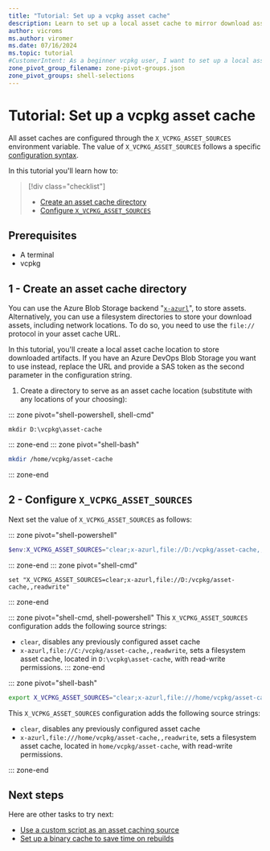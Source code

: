 ```yaml
---
title: "Tutorial: Set up a vcpkg asset cache"
description: Learn to set up a local asset cache to mirror download assets.
author: vicroms
ms.author: viromer
ms.date: 07/16/2024
ms.topic: tutorial
#CustomerIntent: As a beginner vcpkg user, I want to set up a local asset cache to mirror downloaded artifacts
zone_pivot_group_filename: zone-pivot-groups.json
zone_pivot_groups: shell-selections
---
```

# Tutorial: Set up a vcpkg asset cache

All asset caches are configured through the `X_VCPKG_ASSET_SOURCES` environment variable. The value
of `X_VCPKG_ASSET_SOURCES` follows a  specific [configuration
syntax](../users/assetcaching.md).

In this tutorial you'll learn how to:

> [!div class="checklist"]
> * [Create an asset cache directory](#1---create-an-asset-cache-directory)
> * [Configure `X_VCPKG_ASSET_SOURCES`](#2---configure-x_vcpkg_asset_sources)

## Prerequisites

* A terminal
* vcpkg

## 1 - Create an asset cache directory

You can use the Azure Blob Storage backend "[`x-azurl`](../users/assetcaching.md#x-azurl)", to store
assets. Alternatively, you can use a filesystem directories to store
your download assets, including network locations. To do so, you need to use the
`file://` protocol in your asset cache URL.

In this tutorial, you'll create a local asset cache location to store downloaded
artifacts. If you have an Azure DevOps Blob Storage you want to use instead,
replace the URL and provide a SAS token as the second parameter in the
configuration string.

1. Create a directory to serve as an asset cache location (substitute with any locations of your choosing):

::: zone pivot="shell-powershell, shell-cmd"

```console
mkdir D:\vcpkg\asset-cache
```

::: zone-end
::: zone pivot="shell-bash"

```bash
mkdir /home/vcpkg/asset-cache
```

::: zone-end

## 2 - Configure `X_VCPKG_ASSET_SOURCES`

Next set the value of `X_VCPKG_ASSET_SOURCES` as follows:

::: zone pivot="shell-powershell"

```PowerShell
$env:X_VCPKG_ASSET_SOURCES="clear;x-azurl,file://D:/vcpkg/asset-cache,,readwrite"
```

::: zone-end
::: zone pivot="shell-cmd"

```console
set "X_VCPKG_ASSET_SOURCES=clear;x-azurl,file://D:/vcpkg/asset-cache,,readwrite"
```

::: zone-end

::: zone pivot="shell-cmd, shell-powershell"
This `X_VCPKG_ASSET_SOURCES` configuration adds the following source strings:

* `clear`, disables any previously configured asset cache
* `x-azurl,file://C:/vcpkg/asset-cache,,readwrite`, sets a filesystem asset cache, located in
  `D:\vcpkg\asset-cache`, with read-write permissions.
::: zone-end

::: zone pivot="shell-bash"

```bash
export X_VCPKG_ASSET_SOURCES="clear;x-azurl,file:///home/vcpkg/asset-cache,,readwrite"
```

This `X_VCPKG_ASSET_SOURCES` configuration adds the following source strings:

* `clear`, disables any previously configured asset cache
* `x-azurl,file:///home/vcpkg/asset-cache,,readwrite`, sets a filesystem asset cache, located in
  `home/vcpkg/asset-cache`, with read-write permissions.

::: zone-end

## Next steps

Here are other tasks to try next:

* [Use a custom script as an asset caching source](../examples/asset-caching-source-nuget.md)
* [Set up a binary cache to save time on rebuilds](../consume/binary-caching-local.md)
